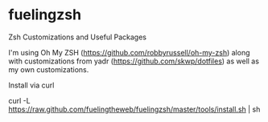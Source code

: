 fuelingzsh
==========

Zsh Customizations and Useful Packages

I'm using Oh My ZSH (https://github.com/robbyrussell/oh-my-zsh) along with customizations from yadr (https://github.com/skwp/dotfiles) as well as my own customizations.

Install via curl

curl -L https://raw.github.com/fuelingtheweb/fuelingzsh/master/tools/install.sh | sh

